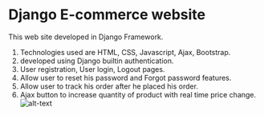 # Django E-commerce website 
This web site developed in Django Framework.
1. Technologies used are HTML, CSS, Javascript, Ajax, Bootstrap.
2. developed using Django builtin authentication.
3. User registration, User login, Logout pages.
4. Allow user to reset his password and Forgot password features.
5. Allow user to track his order after he placed his order.
6. Ajax button to increase quantity of product with real time price change.
![alt-text](https://github.com/geekyshow1/shoppinglyx/blob/main/Screenshots/Home.jpeg)
